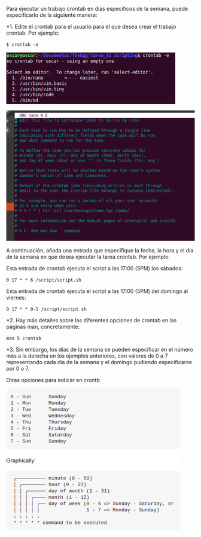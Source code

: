 Para ejecutar un trabajo crontab en días específicos de la semana, puede especificarlo de la siguiente manera:

*1. Edite el crontab para el usuario para el que desea crear el trabajo crontab. Por ejemplo:


    $ crontab -e
    
![](crontb4.png)  

![](crontb.png)

A continuación, añada una entrada que especifique la fecha, la hora y el día de la semana en que desea ejecutar la tarea crontab. Por ejemplo:

Esta entrada de crontab ejecuta el script a las 17:00 (5PM) los sábados:

    0 17 * * 6 /script/script.sh

Esta entrada de crontab ejecuta el script a las 17:00 (5PM) del domingo al viernes:

    0 17 * * 0-5 /script/script.sh
    
*2. Hay más detalles sobre las diferentes opciones de crontab en las páginas man, concretamente:


    man 5 crontab
    
*3. Sin embargo, los días de la semana se pueden especificar en el número más a la derecha en los ejemplos anteriores,
con valores de 0 a 7 representando cada día de la semana y el domingo pudiendo especificarse por 0 o 7.

Otras opciones para indicar en crontb

![](cron.png)